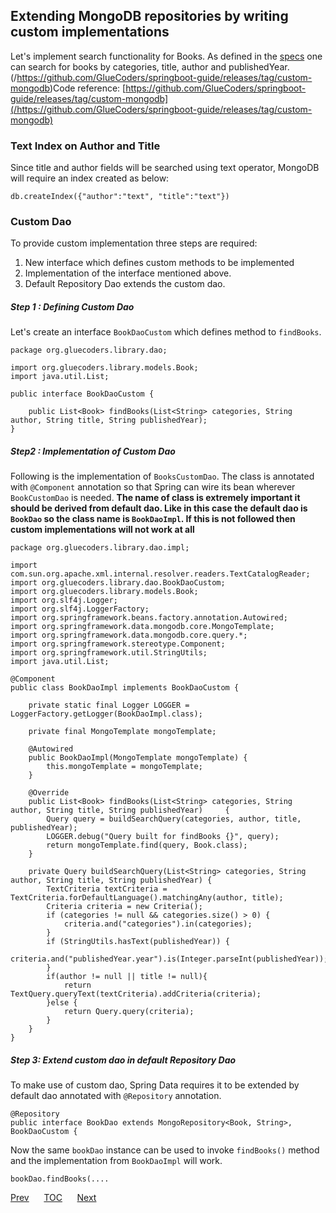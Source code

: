 ## Extending MongoDB repositories by writing custom implementations

Let's implement search functionality for Books. As defined in the [specs](/domain-of-guide.md) one can search for books by categories, title, author and publishedYear.  
(/https://github.com/GlueCoders/springboot-guide/releases/tag/custom-mongodb)Code reference: [https://github.com/GlueCoders/springboot-guide/releases/tag/custom-mongodb](/https://github.com/GlueCoders/springboot-guide/releases/tag/custom-mongodb)

### Text Index on Author and Title
Since title and author fields will be searched using text operator, MongoDB will require an index created as below:

```
db.createIndex({"author":"text", "title":"text"})
```

### Custom Dao

To provide custom implementation three steps are required:
1. New interface which defines custom methods to be implemented
2. Implementation of the interface mentioned above.
3. Default Repository Dao extends the custom dao.

##### Step 1 : Defining Custom Dao

Let's create an interface `BookDaoCustom` which defines method to `findBooks`.
```
package org.gluecoders.library.dao;

import org.gluecoders.library.models.Book;
import java.util.List;

public interface BookDaoCustom {

    public List<Book> findBooks(List<String> categories, String author, String title, String publishedYear);
}
```  

##### Step2 : Implementation of Custom Dao

Following is the implementation of `BooksCustomDao`. The class is annotated with `@Component` annotation so that Spring can wire its bean wherever `BookCustomDao` is needed. **The name of class is extremely important it should be derived from default dao. Like in this case the default dao is `BookDao` so the class name is `BookDaoImpl`. If this is not followed then custom implementations will not work at all**
```
package org.gluecoders.library.dao.impl;

import com.sun.org.apache.xml.internal.resolver.readers.TextCatalogReader;
import org.gluecoders.library.dao.BookDaoCustom;
import org.gluecoders.library.models.Book;
import org.slf4j.Logger;
import org.slf4j.LoggerFactory;
import org.springframework.beans.factory.annotation.Autowired;
import org.springframework.data.mongodb.core.MongoTemplate;
import org.springframework.data.mongodb.core.query.*;
import org.springframework.stereotype.Component;
import org.springframework.util.StringUtils;
import java.util.List;

@Component
public class BookDaoImpl implements BookDaoCustom {

    private static final Logger LOGGER = LoggerFactory.getLogger(BookDaoImpl.class);

    private final MongoTemplate mongoTemplate;

    @Autowired
    public BookDaoImpl(MongoTemplate mongoTemplate) {
        this.mongoTemplate = mongoTemplate;
    }

    @Override
    public List<Book> findBooks(List<String> categories, String author, String title, String publishedYear) 	{
        Query query = buildSearchQuery(categories, author, title, publishedYear);
        LOGGER.debug("Query built for findBooks {}", query);
        return mongoTemplate.find(query, Book.class);
    }

    private Query buildSearchQuery(List<String> categories, String author, String title, String publishedYear) {
        TextCriteria textCriteria = TextCriteria.forDefaultLanguage().matchingAny(author, title);
        Criteria criteria = new Criteria();
        if (categories != null && categories.size() > 0) {
            criteria.and("categories").in(categories);
        }
        if (StringUtils.hasText(publishedYear)) {
            criteria.and("publishedYear.year").is(Integer.parseInt(publishedYear));
        }
        if(author != null || title != null){
            return TextQuery.queryText(textCriteria).addCriteria(criteria);
        }else {
            return Query.query(criteria);
        }
    }
}
```

##### Step 3: Extend custom dao in default Repository Dao

To make use of custom dao, Spring Data requires it to be extended by default dao annotated with `@Repository` annotation.

```
@Repository
public interface BookDao extends MongoRepository<Book, String>, BookDaoCustom {
```

Now the same `bookDao` instance can be used to invoke `findBooks()` method and the implementation from `BookDaoImpl` will work.
```
bookDao.findBooks(....
```


[Prev](/deployment-options.md)&nbsp;&nbsp;&nbsp;&nbsp;&nbsp;&nbsp;[TOC](/TOC.md)&nbsp;&nbsp;&nbsp;&nbsp;&nbsp;&nbsp;[Next](#)
